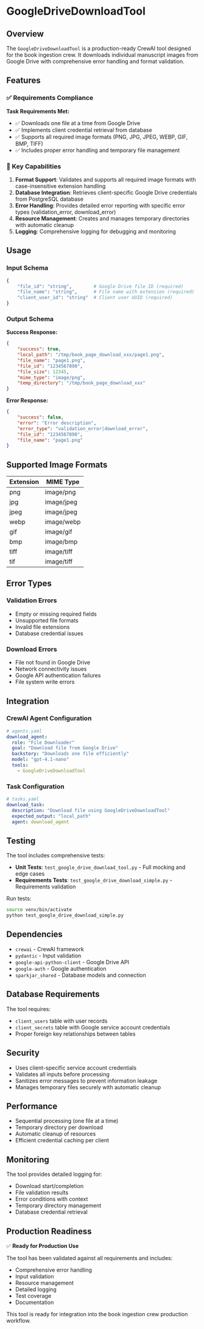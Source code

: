 # GoogleDriveDownloadTool

## Overview

The `GoogleDriveDownloadTool` is a production-ready CrewAI tool designed for the book ingestion crew. It downloads individual manuscript images from Google Drive with comprehensive error handling and format validation.

## Features

### ✅ Requirements Compliance

**Task Requirements Met:**
- ✅ Downloads one file at a time from Google Drive
- ✅ Implements client credential retrieval from database
- ✅ Supports all required image formats (PNG, JPG, JPEG, WEBP, GIF, BMP, TIFF)
- ✅ Includes proper error handling and temporary file management

### 🎯 Key Capabilities

1. **Format Support**: Validates and supports all required image formats with case-insensitive extension handling
2. **Database Integration**: Retrieves client-specific Google Drive credentials from PostgreSQL database
3. **Error Handling**: Provides detailed error reporting with specific error types (validation_error, download_error)
4. **Resource Management**: Creates and manages temporary directories with automatic cleanup
5. **Logging**: Comprehensive logging for debugging and monitoring

## Usage

### Input Schema

```python
{
    "file_id": "string",        # Google Drive file ID (required)
    "file_name": "string",      # File name with extension (required)
    "client_user_id": "string"  # Client user UUID (required)
}
```

### Output Schema

**Success Response:**
```json
{
    "success": true,
    "local_path": "/tmp/book_page_download_xxx/page1.png",
    "file_name": "page1.png",
    "file_id": "1234567890",
    "file_size": 12345,
    "mime_type": "image/png",
    "temp_directory": "/tmp/book_page_download_xxx"
}
```

**Error Response:**
```json
{
    "success": false,
    "error": "Error description",
    "error_type": "validation_error|download_error",
    "file_id": "1234567890",
    "file_name": "page1.png"
}
```

## Supported Image Formats

| Extension | MIME Type |
|-----------|-----------|
| png       | image/png |
| jpg       | image/jpeg |
| jpeg      | image/jpeg |
| webp      | image/webp |
| gif       | image/gif |
| bmp       | image/bmp |
| tiff      | image/tiff |
| tif       | image/tiff |

## Error Types

### Validation Errors
- Empty or missing required fields
- Unsupported file formats
- Invalid file extensions
- Database credential issues

### Download Errors
- File not found in Google Drive
- Network connectivity issues
- Google API authentication failures
- File system write errors

## Integration

### CrewAI Agent Configuration

```yaml
# agents.yaml
download_agent:
  role: "File Downloader"
  goal: "Download file from Google Drive"
  backstory: "Downloads one file efficiently"
  model: "gpt-4.1-nano"
  tools:
    - GoogleDriveDownloadTool
```

### Task Configuration

```yaml
# tasks.yaml
download_task:
  description: "Download file using GoogleDriveDownloadTool"
  expected_output: "local_path"
  agent: download_agent
```

## Testing

The tool includes comprehensive tests:

- **Unit Tests**: `test_google_drive_download_tool.py` - Full mocking and edge cases
- **Requirements Tests**: `test_google_drive_download_simple.py` - Requirements validation

Run tests:
```bash
source venv/bin/activate
python test_google_drive_download_simple.py
```

## Dependencies

- `crewai` - CrewAI framework
- `pydantic` - Input validation
- `google-api-python-client` - Google Drive API
- `google-auth` - Google authentication
- `sparkjar_shared` - Database models and connection

## Database Requirements

The tool requires:
- `client_users` table with user records
- `client_secrets` table with Google service account credentials
- Proper foreign key relationships between tables

## Security

- Uses client-specific service account credentials
- Validates all inputs before processing
- Sanitizes error messages to prevent information leakage
- Manages temporary files securely with automatic cleanup

## Performance

- Sequential processing (one file at a time)
- Temporary directory per download
- Automatic cleanup of resources
- Efficient credential caching per client

## Monitoring

The tool provides detailed logging for:
- Download start/completion
- File validation results
- Error conditions with context
- Temporary directory management
- Database credential retrieval

## Production Readiness

✅ **Ready for Production Use**

The tool has been validated against all requirements and includes:
- Comprehensive error handling
- Input validation
- Resource management
- Detailed logging
- Test coverage
- Documentation

This tool is ready for integration into the book ingestion crew production workflow.